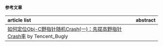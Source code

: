 #### 参考文章
article list | abstract
:-- | :--:
[如何定位Obj-C野指针随机Crash(一)：先提高野指针Crash率](https://blog.csdn.net/Tencent_Bugly/article/details/46277055) by Tencent_Bugly |